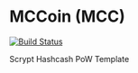 MCCoin (MCC)
===========

[![Build Status](https://travis-ci.org/RazorLove/MCCoin.png?branch=master)](https://travis-ci.org/RazorLove/MCCoin)


Scrypt Hashcash PoW Template